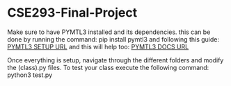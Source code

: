 # CSE293-Final-Project

Make sure to have PYMTL3 installed and its dependencies.
this can be done by running the command: 
pip install pymtl3 and 
following this guide: 
[PYMTL3 SETUP URL](https://pymtl.github.io/)
and this will help too:
[PYMTL3 DOCS URL](https://pymtl3.readthedocs.io/en/latest/intro/installation.html)

Once everything is setup, navigate through the different folders and modify the (class).py files. 
To test your class execute the following command: python3 test.py 
